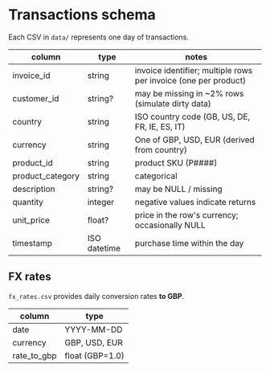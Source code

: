 # Transactions schema

Each CSV in `data/` represents one day of transactions.

| column           | type        | notes |
|------------------|-------------|-------|
| invoice_id       | string      | invoice identifier; multiple rows per invoice (one per product) |
| customer_id      | string?     | may be missing in ~2% rows (simulate dirty data) |
| country          | string      | ISO country code (GB, US, DE, FR, IE, ES, IT) |
| currency         | string      | One of GBP, USD, EUR (derived from country) |
| product_id       | string      | product SKU (P####) |
| product_category | string      | categorical |
| description      | string?     | may be NULL / missing |
| quantity         | integer     | negative values indicate returns |
| unit_price       | float?      | price in the row's currency; occasionally NULL |
| timestamp        | ISO datetime| purchase time within the day |

## FX rates

`fx_rates.csv` provides daily conversion rates **to GBP**.

| column   | type   |
|----------|--------|
| date     | YYYY-MM-DD |
| currency | GBP, USD, EUR |
| rate_to_gbp | float (GBP=1.0) |
